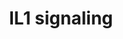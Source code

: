 ---
annotations:
- id: PW:0000883
  parent: regulatory pathway
  type: Pathway Ontology
  value: interleukin-1 signaling pathway
- id: PW:0000512
  parent: signaling pathway
  type: Pathway Ontology
  value: Interleukin mediated signaling pathway
- id: PW:0000820
  parent: signaling pathway
  type: Pathway Ontology
  value: signaling pathway in the adaptive immune response
- id: PW:0001059
  parent: classic metabolic pathway
  type: Pathway Ontology
  value: oxidative phosphorylation pathway
authors:
- A.Pandey
- MaintBot
- Thripsi
- Khanspers
- MartijnVanIersel
- NetPath
- Christine Chichester
- Joppe014
- Zari
- Mkutmon
- L Dupuis
- Egonw
- Eweitz
- Ash iyer
citedin:
- link: 10.1016/j.tiv.2016.03.009
  title: MicroRNAs as potential biomarkers for doxorubicin-induced cardiotoxicity
communities:
- CPTAC
- ONTOX
- PancCanNet
description: 'The IL-1 family of cytokines currently consists of 11 members which
  are encoded by distinct genes and includes IL-1Î±, IL-1Î², and the IL-1 Receptor
  antagonist (IL-1RA). The major role of IL-1 type cytokines is to control pro-inflammatory
  reactions in response to tissue injury - either due to pathogen-associated molecular
  patterns (PAMPs) or Danger associated molecular patterns (DAMPs). Interleukin-1
  (IL-1), which includes IL-1Î± and IL-1Î², plays a crucial role in many auto inflammatory
  diseases. IL- 1Î± and IL-1Î² are produced predominantly by macrophages and monocytes,
  and to a lesser extent by other cell types such as epithelial cells endothelial
  cells and fibroblasts. IL-1 alpha, is a membrane anchored protein which signals
  through autocrine or juxtracrine mechanisms where as the soluble IL-1Î² acts in
  a paracrine or systemic manner. Significant progress has been achieved in the study
  of the signaling events mediated by IL-1 and the processes they control. Involvement
  of IL-1Î± or IL-1Î² in host responses to infections caused by intracellular microorganisms
  such as Mycobacterium tuberculosis as well as in autoinflammatory diseases makes
  its signaling components important candidates for drug targetting for these diseases.
  The two forms of IL-1 (IL-1Î± and IL-1Î²) bind to the same cellular receptor, the
  Type I IL- 1 receptor (IL-1RI) to induce signaling. Upon receptor engagement, IL-1R1
  forms a heterodimer with IL-1 receptor accessory protein (IL-1RAcP), which functions
  as a co receptor. IL-1RAcP cannot bind directly to IL-1 but is essential for IL-1-mediated
  signaling. Binding of IL-1 to this receptor complex leads to the activation of the
  transcription factor NF-ÎºB through different signaling mechanisms. Two IL-1 receptor-associated
  kinases, IRAK-1 and IRAK-2 have been implicated in the activation of NF-ÎºB. IRAK
  1 and 2 functions as adapter proteins and protein kinases to transmit downstream
  signals. It recruits TRAF6 to the IL-1 receptor complex via an interaction with
  IL-1RAcP. Oligomerization of TRAF6 and subsequent formation of TAK1 and MEKK3 signaling
  complexes relays the signal via NF-ÎºB-inducing kinase (NIK) to two I-kappaB kinases
  (IKK-1 and -2), leading to NF-kappaB activation. Activation of other mitogen activated
  protein kinases, including JNKs and p38 MAPK through various MAP2Ks also play important
  roles in mediating IL-1 responses by activating transcription through the AP-1 transcription
  factor. The above mentioned signaling events co-operatively induce the expression
  of IL-1 target genes such as CCL2, IL-8 and IL-6. The interactions and intersections
  between canonical and non-canonical Interleukin-1 signaling systems are depicted
  in the pathway map. Regulation of IL-1 signaling can be brought about by various
  mechanisms. The IL-1 family member IL-1RA can bind to the IL1-R1 receptor with similar
  affinity as IL-1Î± and Î², but is incapable of activating the signaling response.
  The type II IL-1 receptor can bind to IL-1 alpha and beta but lacks signaling capacity.
  The naturally occurring ''shed'' domains of the extracellular IL-1 receptor chains
  (IL-1RI, IL-1RII and IL- 1RAcP) also act as inhibitors of IL-1 signaling. In the
  cell, IL-1R binds to toll- interacting protein (TOLLIP), which results in the inhibition
  of IRAK1 and by promoting efficient degradation of IL-1R by targeting the internalized
  receptor to endosomes. Other mechanisms such as p38MAPK mediated phosphorylation
  of TAB1 which results in the inactivation of TAK1, and expression of genes including
  MAPK phosphatase 1 (MKP-1) and Inhibitor of kappa B alpha (NFKBIA) that inhibit
  IL-1 signaling components also serve as negative regulators of IL-1 signaling.  Please
  access this pathway at [NetSlim](http://www.netpath.org/netslim/IL_1_pathway.html)
  database.  If you use this pathway, please cite following paper: Kandasamy, K.,
  Mohan, S. S., Raju, R., Keerthikumar, S., Kumar, G. S. S., Venugopal, A. K., Telikicherla,
  D., Navarro, J. D., Mathivanan, S., Pecquet, C., Gollapudi, S. K., Tattikota, S.
  G., Mohan, S., Padhukasahasram, H., Subbannayya, Y., Goel, R., Jacob, H. K. C.,
  Zhong, J., Sekhar, R., Nanjappa, V., Balakrishnan, L., Subbaiah, R., Ramachandra,
  Y. L., Rahiman, B. A., Prasad, T. S. K., Lin, J., Houtman, J. C. D., Desiderio,
  S., Renauld, J., Constantinescu, S. N., Ohara, O., Hirano, T., Kubo, M., Singh,
  S., Khatri, P., Draghici, S., Bader, G. D., Sander, C., Leonard, W. J. and Pandey,
  A. (2010). NetPath: A public resource of curated signal transduction pathways. Genome
  Biology. 11:R3.'
last-edited: 2025-08-04
ndex: 216720ce-8b60-11eb-9e72-0ac135e8bacf
organisms:
- Homo sapiens
redirect_from:
- /index.php/Pathway:WP195
- /instance/WP195
- /instance/WP195_r140166
revision: r140166
schema-jsonld:
- '@context': https://schema.org/
  '@id': https://wikipathways.github.io/pathways/WP195.html
  '@type': Dataset
  creator:
    '@type': Organization
    name: WikiPathways
  description: 'The IL-1 family of cytokines currently consists of 11 members which
    are encoded by distinct genes and includes IL-1Î±, IL-1Î², and the IL-1 Receptor
    antagonist (IL-1RA). The major role of IL-1 type cytokines is to control pro-inflammatory
    reactions in response to tissue injury - either due to pathogen-associated molecular
    patterns (PAMPs) or Danger associated molecular patterns (DAMPs). Interleukin-1
    (IL-1), which includes IL-1Î± and IL-1Î², plays a crucial role in many auto inflammatory
    diseases. IL- 1Î± and IL-1Î² are produced predominantly by macrophages and monocytes,
    and to a lesser extent by other cell types such as epithelial cells endothelial
    cells and fibroblasts. IL-1 alpha, is a membrane anchored protein which signals
    through autocrine or juxtracrine mechanisms where as the soluble IL-1Î² acts in
    a paracrine or systemic manner. Significant progress has been achieved in the
    study of the signaling events mediated by IL-1 and the processes they control.
    Involvement of IL-1Î± or IL-1Î² in host responses to infections caused by intracellular
    microorganisms such as Mycobacterium tuberculosis as well as in autoinflammatory
    diseases makes its signaling components important candidates for drug targetting
    for these diseases. The two forms of IL-1 (IL-1Î± and IL-1Î²) bind to the same
    cellular receptor, the Type I IL- 1 receptor (IL-1RI) to induce signaling. Upon
    receptor engagement, IL-1R1 forms a heterodimer with IL-1 receptor accessory protein
    (IL-1RAcP), which functions as a co receptor. IL-1RAcP cannot bind directly to
    IL-1 but is essential for IL-1-mediated signaling. Binding of IL-1 to this receptor
    complex leads to the activation of the transcription factor NF-ÎºB through different
    signaling mechanisms. Two IL-1 receptor-associated kinases, IRAK-1 and IRAK-2
    have been implicated in the activation of NF-ÎºB. IRAK 1 and 2 functions as adapter
    proteins and protein kinases to transmit downstream signals. It recruits TRAF6
    to the IL-1 receptor complex via an interaction with IL-1RAcP. Oligomerization
    of TRAF6 and subsequent formation of TAK1 and MEKK3 signaling complexes relays
    the signal via NF-ÎºB-inducing kinase (NIK) to two I-kappaB kinases (IKK-1 and
    -2), leading to NF-kappaB activation. Activation of other mitogen activated protein
    kinases, including JNKs and p38 MAPK through various MAP2Ks also play important
    roles in mediating IL-1 responses by activating transcription through the AP-1
    transcription factor. The above mentioned signaling events co-operatively induce
    the expression of IL-1 target genes such as CCL2, IL-8 and IL-6. The interactions
    and intersections between canonical and non-canonical Interleukin-1 signaling
    systems are depicted in the pathway map. Regulation of IL-1 signaling can be brought
    about by various mechanisms. The IL-1 family member IL-1RA can bind to the IL1-R1
    receptor with similar affinity as IL-1Î± and Î², but is incapable of activating
    the signaling response. The type II IL-1 receptor can bind to IL-1 alpha and beta
    but lacks signaling capacity. The naturally occurring ''shed'' domains of the
    extracellular IL-1 receptor chains (IL-1RI, IL-1RII and IL- 1RAcP) also act as
    inhibitors of IL-1 signaling. In the cell, IL-1R binds to toll- interacting protein
    (TOLLIP), which results in the inhibition of IRAK1 and by promoting efficient
    degradation of IL-1R by targeting the internalized receptor to endosomes. Other
    mechanisms such as p38MAPK mediated phosphorylation of TAB1 which results in the
    inactivation of TAK1, and expression of genes including MAPK phosphatase 1 (MKP-1)
    and Inhibitor of kappa B alpha (NFKBIA) that inhibit IL-1 signaling components
    also serve as negative regulators of IL-1 signaling.  Please access this pathway
    at [NetSlim](http://www.netpath.org/netslim/IL_1_pathway.html) database.  If you
    use this pathway, please cite following paper: Kandasamy, K., Mohan, S. S., Raju,
    R., Keerthikumar, S., Kumar, G. S. S., Venugopal, A. K., Telikicherla, D., Navarro,
    J. D., Mathivanan, S., Pecquet, C., Gollapudi, S. K., Tattikota, S. G., Mohan,
    S., Padhukasahasram, H., Subbannayya, Y., Goel, R., Jacob, H. K. C., Zhong, J.,
    Sekhar, R., Nanjappa, V., Balakrishnan, L., Subbaiah, R., Ramachandra, Y. L.,
    Rahiman, B. A., Prasad, T. S. K., Lin, J., Houtman, J. C. D., Desiderio, S., Renauld,
    J., Constantinescu, S. N., Ohara, O., Hirano, T., Kubo, M., Singh, S., Khatri,
    P., Draghici, S., Bader, G. D., Sander, C., Leonard, W. J. and Pandey, A. (2010).
    NetPath: A public resource of curated signal transduction pathways. Genome Biology.
    11:R3.'
  keywords:
  - AKT1
  - ATF2
  - CHUK
  - Ca²⁺
  - ECSIT
  - HSPB2
  - IKBKB
  - IKBKG
  - IL1A
  - IL1B
  - IL1R1
  - IL1RAP
  - IRAK1
  - IRAK2
  - IRAK3
  - IRAK4
  - JUN
  - MAP2K1
  - MAP2K2
  - MAP2K3
  - MAP2K4
  - MAP2K6
  - MAP2K7
  - MAP3K1
  - MAP3K14
  - MAP3K2
  - MAP3K3
  - MAP3K7
  - MAPK1
  - MAPK14
  - MAPK3
  - MAPK8
  - MAPK9
  - MAPKAPK2
  - MYD88
  - NFKB1
  - NFKBIA
  - NFKBIB
  - PELI1
  - PELI2
  - PIK3R1
  - PIK3R2
  - PLCG1
  - PRKCZ
  - PTPN11
  - REL
  - RELA
  - SQSTM1
  - TAB1
  - TAB2
  - TAB3
  - TOLLIP
  - TRAF6
  - UBE2N
  - UBE2V1
  license: CC0
  name: IL1 signaling
seo: CreativeWork
title: IL1 signaling
wpid: WP195
---